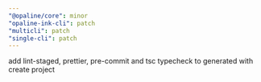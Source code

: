 ```yaml
---
"@opaline/core": minor
"opaline-ink-cli": patch
"multicli": patch
"single-cli": patch
---
```


add lint-staged, prettier, pre-commit and tsc typecheck to generated with create project
